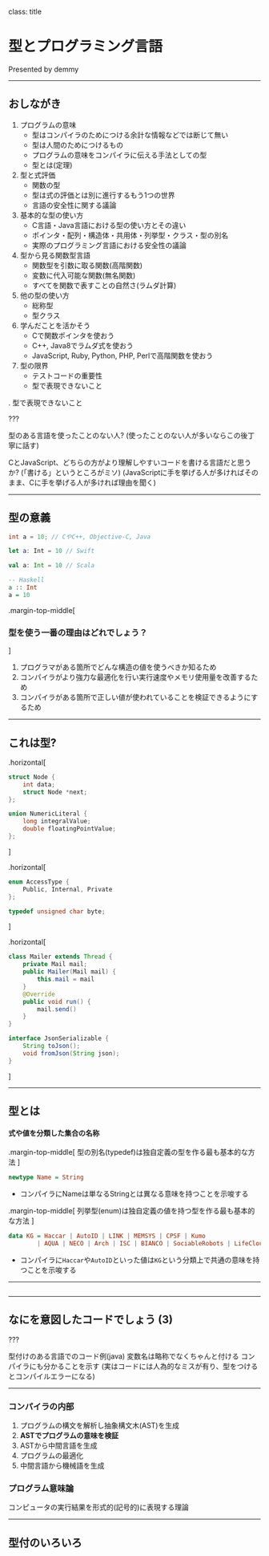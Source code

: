 class: title

# 型とプログラミング言語

Presented by demmy

---

## おしながき

1. プログラムの意味
    * 型はコンパイラのためにつける余計な情報などでは断じて無い
    * 型は人間のためにつけるもの
    * プログラムの意味をコンパイラに伝える手法としての型
    * 型とは(定理)
2. 型と式評価
    * 関数の型
    * 型は式の評価とは別に進行するもう1つの世界
    * 言語の安全性に関する議論
3. 基本的な型の使い方
    * C言語・Java言語における型の使い方とその違い
    * ポインタ・配列・構造体・共用体・列挙型・クラス・型の別名
    * 実際のプログラミング言語における安全性の議論
4. 型から見る関数型言語
    * 関数型を引数に取る関数(高階関数)
    * 変数に代入可能な関数(無名関数)
    * すべてを関数で表すことの自然さ(ラムダ計算)
5. 他の型の使い方
    * 総称型
    * 型クラス
6. 学んだことを活かそう
    * Cで関数ポインタを使おう
    * C++, Java8でラムダ式を使おう
    * JavaScript, Ruby, Python, PHP, Perlで高階関数を使おう
7. 型の限界
    * テストコードの重要性
    * 型で表現できないこと

. 型で表現できないこと

???

型のある言語を使ったことのない人?
(使ったことのない人が多いならこの後丁寧に話す)

CとJavaScript、どちらの方がより理解しやすいコードを書ける言語だと思うか?
(「書ける」というところがミソ)
(JavaScriptに手を挙げる人が多ければそのまま、Cに手を挙げる人が多ければ理由を聞く)

---

## 型の意義

```c
int a = 10; // CやC++, Objective-C, Java
```
```swift
let a: Int = 10 // Swift
```
```scala
val a: Int = 10 // Scala
```
```haskell
-- Haskell
a :: Int
a = 10
```

.margin-top-middle[
### 型を使う一番の理由はどれでしょう？
]

1. プログラマがある箇所でどんな構造の値を使うべきか知るため
2. コンパイラがより強力な最適化を行い実行速度やメモリ使用量を改善するため
3. コンパイラがある箇所で正しい値が使われていることを検証できるようにするため

---

## これは型?

.horizontal[
```c
struct Node {
    int data;
    struct Node *next;
};
```

```c
union NumericLiteral {
    long integralValue;
    double floatingPointValue;
};
```
]

.horizontal[
```c
enum AccessType {
    Public, Internal, Private
};
```

```c
typedef unsigned char byte;
```
]

.horizontal[
```java
class Mailer extends Thread {
    private Mail mail;
    public Mailer(Mail mail) {
        this.mail = mail
    }
    @Override
    public void run() {
        mail.send()
    }
}
```

```java
interface JsonSerializable {
    String toJson();
    void fromJson(String json);
}
```
]

---

## 型とは

#### 式や値を分類した集合の名称

.margin-top-middle[
型の別名(typedef)は独自定義の型を作る最も基本的な方法
]

```haskell
newtype Name = String
```

* コンパイラにNameは単なるStringとは異なる意味を持つことを示唆する

.margin-top-middle[
列挙型(enum)は独自定義の値を持つ型を作る最も基本的な方法
]

```haskell
data KG = Haccar | AutoID | LINK | MEMSYS | CPSF | Kumo
        | AQUA | NECO | Arch | ISC | BIANCO | SociableRobots | LifeCloud
```

* コンパイラに`Haccar`や`AutoID`といった値は`KG`という分類上で共通の意味を持つことを示唆する

---

```c

```

---

## なにを意図したコードでしょう (3)

???

型付けのある言語でのコード例(java)
変数名は略称でなくちゃんと付ける
コンパイラにも分かることを示す
(実はコードには人為的なミスが有り、型をつけるとコンパイルエラーになる)

---

### コンパイラの内部

1. プログラムの構文を解析し抽象構文木(AST)を生成
2. **ASTでプログラムの意味を検証**
3. ASTから中間言語を生成
4. プログラムの最適化
5. 中間言語から機械語を生成

### プログラム意味論

コンピュータの実行結果を形式的(記号的)に表現する理論

---

## 型付のいろいろ
